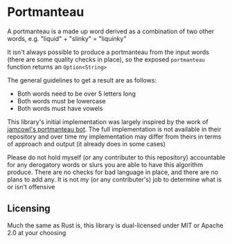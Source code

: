 # Portmanteau

A portmanteau is a made up word derived as a combination of two other words, e.g. "liquid" + "slinky" = "liquinky"

It isn't always possible to produce a portmanteau from the input words (there are some quality checks in place), so the exposed `portmanteau` function returns an `Option<String>`

The general guidelines to get a result are as follows:
* Both words need to be over 5 letters long
* Both words must be lowercase
* Both words must have vowels

This library's initial implementation was largely inspired by the work of [jamcowl's portmanteau bot](https://github.com/jamcowl/PORTMANTEAU-BOT).
The full implementation is not available in their repository and over time my implementation may differ from theirs in terms of approach and output (it already does in some cases)

Please do not hold myself (or any contributer to this repository) accountable for any derogatory words or slurs you are able to have this algorithm produce.
There are no checks for bad language in place, and there are no plans to add any.
It is not my (or any contributer's) job to determine what is or isn't offensive

## Licensing

Much the same as Rust is, this library is dual-licensed under MIT or Apache 2.0 at your choosing
